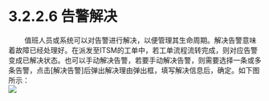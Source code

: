 # 3.2.2.6 告警解决
　　 值班人员或系统可以对告警进行解决，以便管理其生命周期。解决告警意味着故障已经处理好。在派发至ITSM的工单中，若工单流程流转完成，则对应告警变成已解决状态。也可以手动解决告警，若要手动解决告警，则需要选择一条或多条告警，点击[解决告警]后弹出解决理由弹出框，填写解决信息后，确定。如下图所示：  
![](图16.png)   
